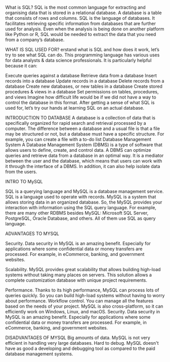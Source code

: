 What is SQL?
SQL is the most common language for extracting and organising data that is stored in a relational database. A database is a table that consists of rows and columns. SQL is the language of databases. It facilitates retrieving specific information from databases that are further used for analysis. Even when the analysis is being done on another platform like Python or R, SQL would be needed to extract the data that you need from a company’s database.

WHAT IS SQL USED FOR?
erstand what is SQL and how does it work, let’s try to see what SQL can do. This programming language has various uses for data analysts & data science professionals. It is particularly helpful because it can:

Execute queries against a database
Retrieve data from a database
Insert records into a database
Update records in a database
Delete records from a database
Create new databases, or new tables in a database
Create stored procedures & views in a database
Set permissions on tables, procedures, and views
Imagine how difficult life would be if we did not have a way to control the database in this format. After getting a sense of what SQL is used for, let’s try our hands at learning SQL on an actual database.

INTRODUCTION TO DATABASE
A database is a collection of data that is specifically organized for rapid search and retrieval processed by a computer.
The difference between a database and a usual file is that a file may be structured or not, but a database must have a specific structure. For example, you can create a file with a to-do list
Database Management System
A Database Management System (DBMS) is a type of software that allows users to define, create, and control data.
A DBMS can optimize queries and retrieve data from а database in an optimal way. It is a mediator between the user and the database, which means that users can work with it through the interface of a DBMS. In addition, it can also help isolate data from the users.

INTRO TO MySQL

SQL is a querying language and MySQL is a database management service. SQL is a language used to operate with records. MySQL is a system that allows storing data in an organized database. So, the MySQL provides your interaction with information using the SQL query language.
For example, there are many other RDBMS besides MySQL: Microsoft SQL Server, PostgreSQL, Oracle Database, and others. All of them use SQL as query language.

ADVANTAGES TO MYSQL

Security. Data security in MySQL is an amazing benefit. Especially for applications where some confidential data or money transfers are processed. For example, in eCommerce, banking, and government websites.

Scalability. MySQL provides great scalability that allows building high-load systems without taking many places on servers. This solution allows a complete customization database with unique project requirements.

Performance. Thanks to its high performance, MySQL can process lots of queries quickly. So you can build high-load systems without having to worry about performance.
Workflow control. You can manage all the features based on the needs of your project. MySQL is also cross-platform, so it can efficiently work on Windows, Linux, and macOS.
Security. Data security in MySQL is an amazing benefit. Especially for applications where some confidential data or money transfers are processed. For example, in eCommerce, banking, and government websites.

DISADVANTAGES OF MYSQL
Big amounts of data. MySQL is not very efficient in handling very large databases.
Hard to debug. MySQL doesn't have as good a developing and debugging tool as compared to the paid database management systems.
